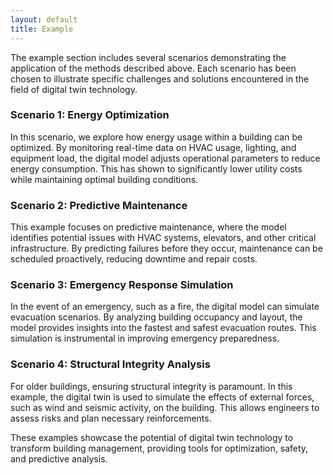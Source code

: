 ```yaml
---
layout: default
title: Example
---
```


The example section includes several scenarios demonstrating the application of the methods described above. Each scenario has been chosen to illustrate specific challenges and solutions encountered in the field of digital twin technology.

### Scenario 1: Energy Optimization
In this scenario, we explore how energy usage within a building can be optimized. By monitoring real-time data on HVAC usage, lighting, and equipment load, the digital model adjusts operational parameters to reduce energy consumption. This has shown to significantly lower utility costs while maintaining optimal building conditions.

### Scenario 2: Predictive Maintenance
This example focuses on predictive maintenance, where the model identifies potential issues with HVAC systems, elevators, and other critical infrastructure. By predicting failures before they occur, maintenance can be scheduled proactively, reducing downtime and repair costs.

### Scenario 3: Emergency Response Simulation
In the event of an emergency, such as a fire, the digital model can simulate evacuation scenarios. By analyzing building occupancy and layout, the model provides insights into the fastest and safest evacuation routes. This simulation is instrumental in improving emergency preparedness.

### Scenario 4: Structural Integrity Analysis
For older buildings, ensuring structural integrity is paramount. In this example, the digital twin is used to simulate the effects of external forces, such as wind and seismic activity, on the building. This allows engineers to assess risks and plan necessary reinforcements.

These examples showcase the potential of digital twin technology to transform building management, providing tools for optimization, safety, and predictive analysis.
